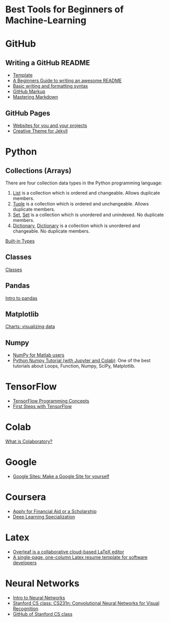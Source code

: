 # Best Tools for Beginners of Machine-Learning

# GitHub

## Writing a GitHub README

* [Template](https://gist.github.com/PurpleBooth/109311bb0361f32d87a2)
* [A Beginners Guide to writing an awesome README](https://medium.com/@meakaakka/a-beginners-guide-to-writing-a-kickass-readme-7ac01da88ab3)
* [Basic writing and formatting syntax](https://docs.github.com/en/free-pro-team@latest/github/writing-on-github/basic-writing-and-formatting-syntax)
* [GitHub Markup](https://github.com/github/markup/blob/master/README.md)
* [Mastering Markdown](https://guides.github.com/features/mastering-markdown/)

## GitHub Pages

* [Websites for you and your projects](https://pages.github.com/)
* [Creative Theme for Jekyll](https://github.com/volny/creative-theme-jekyll)

# Python 

## Collections (Arrays)

There are four collection data types in the Python programming language:

1. [List](https://www.w3schools.com/python/python_lists.asp) is a collection which is ordered and changeable. Allows duplicate members.
1. [Tuple](https://www.w3schools.com/python/python_tuples.asp) is a collection which is ordered and unchangeable. Allows duplicate members.
1. [Set](https://www.w3schools.com/python/python_sets.asp), [Set](https://docs.python.org/3/library/stdtypes.html#set) is a collection which is unordered and unindexed. No duplicate members.
1. [Dictionary](https://www.w3schools.com/python/python_dictionaries.asp), [Dictionary](https://docs.python.org/3/library/stdtypes.html#dict) is a collection which is unordered and changeable. No duplicate members.

[Built-in Types](https://docs.python.org/3/library/stdtypes.html)

## Classes

[Classes](https://docs.python.org/3/tutorial/classes.html)

## Pandas
[Intro to pandas](https://colab.research.google.com/notebooks/mlcc/intro_to_pandas.ipynb#scrollTo=rHLcriKWLRe4)

## Matplotlib

[Charts: visualizing data](https://colab.research.google.com/notebooks/charts.ipynb#scrollTo=xNzEBRkzL3B0)

## Numpy

* [NumPy for Matlab users](https://numpy.org/doc/stable/user/numpy-for-matlab-users.html)
* [Python Numpy Tutorial (with Jupyter and Colab)](https://cs231n.github.io/python-numpy-tutorial/): One of the best tutorials about Loops, Function, Numpy, SciPy, Matplotlib.

# TensorFlow
* [TensorFlow Programming Concepts](https://colab.research.google.com/notebooks/mlcc/tensorflow_programming_concepts.ipynb#scrollTo=rFpcvnCJ4Xkf)
* [First Steps with TensorFlow](https://colab.research.google.com/notebooks/mlcc/first_steps_with_tensor_flow.ipynb)
# Colab
[What is Colaboratory?](https://colab.research.google.com/notebooks/intro.ipynb#scrollTo=5fCEDCU_qrC0)

# Google

* [Google Sites: Make a Google Site for yourself](https://sites.google.com/new)

# Coursera

* [Apply for Financial Aid or a Scholarship](https://learner.coursera.help/hc/en-us/articles/209819033-Apply-for-Financial-Aid-or-a-Scholarship)
* [Deep Learning Specialization](https://www.coursera.org/specializations/deep-learning)

# Latex

* [Overleaf is a collaborative cloud-based LaTeX editor](https://www.overleaf.com/)
* [A single-page, one-column Latex resume template for software developers](https://github.com/sb2nov/resume)

# Neural Networks

* [Intro to Neural Networks](https://colab.research.google.com/notebooks/mlcc/intro_to_neural_nets.ipynb#scrollTo=eV16J6oUY-HN)
* [Stanford CS class: CS231n: Convolutional Neural Networks for Visual Recognition](http://cs231n.stanford.edu/)
* [GitHub of Stanford CS class](https://cs231n.github.io/)
